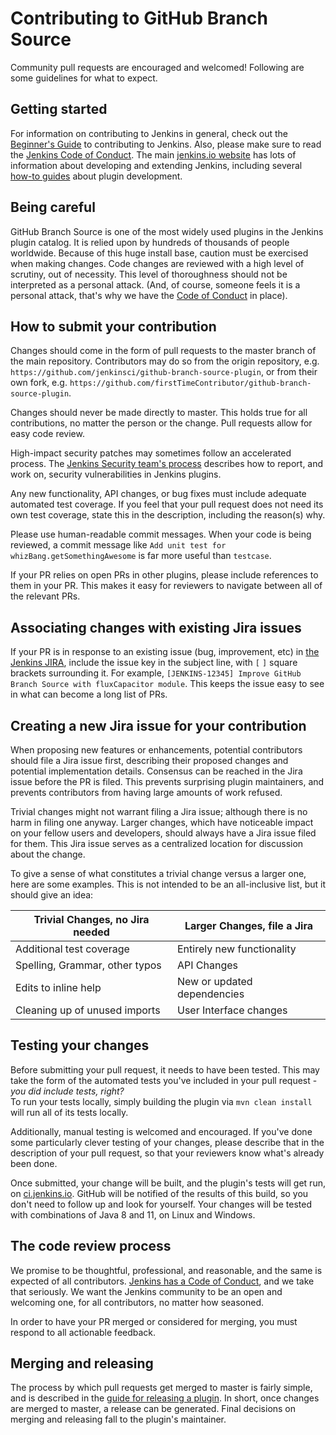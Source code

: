 # Contributing to GitHub Branch Source
Community pull requests are encouraged and welcomed! Following are some guidelines for what to expect.

## Getting started
For information on contributing to Jenkins in general, check out the 
[Beginner's Guide](https://wiki.jenkins-ci.org/display/JENKINS/Beginners+Guide+to+Contributing) to contributing to 
Jenkins. Also, please make sure to read the [Jenkins Code of Conduct](https://jenkins.io/project/conduct/). The main 
[jenkins.io website](https://jenkins.io/doc/developer) has lots of information about developing and extending Jenkins, 
including several [how-to guides](https://jenkins.io/doc/developer/guides/) about plugin development.

## Being careful

GitHub Branch Source is one of the most widely used plugins in the Jenkins plugin catalog. 
It is relied upon by hundreds of thousands of people worldwide. Because of this huge install 
base, caution must be exercised when making changes. Code changes are reviewed 
with a high level of scrutiny, out of necessity. This level of thoroughness should not be interpreted 
as a personal attack. (And, of course, someone feels it is a personal attack, that's why we have the 
[Code of Conduct](https://jenkins.io/project/conduct/) in place).

## How to submit your contribution

Changes should come in the form of pull requests to the master branch of the main repository. Contributors 
may do so from the origin repository, e.g. 
`https://github.com/jenkinsci/github-branch-source-plugin`, or from their own fork, e.g. 
`https://github.com/firstTimeContributor/github-branch-source-plugin`. 

Changes should never be made directly to master. This holds true for all contributions, 
no matter the person or the change. Pull requests allow for easy code review. 

High-impact security patches may sometimes follow an accelerated process. The 
[Jenkins Security team's process](https://jenkins.io/security/) describes how to report, and 
work on, security vulnerabilities in Jenkins plugins.

Any new functionality, API changes, or bug fixes must include adequate automated test coverage. 
If you feel that your pull request does not need its own test coverage, state this in 
the description, including the reason(s) why. 

Please use human-readable commit messages. When your code is being reviewed, a commit message like 
`Add unit test for whizBang.getSomethingAwesome` is far more useful than `testcase`.

If your PR relies on open PRs in other plugins, please include references to them in your 
PR. This makes it easy for reviewers to navigate between all of the relevant PRs.

## Associating changes with existing Jira issues

If your PR is in response to an existing issue (bug, improvement, etc) in 
[the Jenkins JIRA](https://issues.jenkins-ci.org/secure/Dashboard.jspa), include the issue 
key in the subject line, with `[` `]` square brackets surrounding it. For example,
`[JENKINS-12345] Improve GitHub Branch Source with fluxCapacitor module`. This keeps the issue 
easy to see in what can become a long list of PRs.

## Creating a new Jira issue for your contribution

When proposing new features or enhancements, potential contributors should file a Jira issue first, 
describing their proposed changes and potential implementation details. Consensus can be reached in 
the Jira issue before the PR is filed. This prevents surprising plugin maintainers, and prevents 
contributors from having large amounts of work refused.

Trivial changes might not warrant filing a Jira issue; although there is no harm in filing 
one anyway. Larger changes, which have noticeable impact on your fellow users and developers, 
should always have a Jira issue filed for them. This Jira issue serves as a centralized 
location for discussion about the change. 

To give a sense of what constitutes a trivial change versus a larger one, here are some examples. 
This is not intended to be an all-inclusive list, but it should give an idea:

| Trivial Changes, no Jira needed | Larger Changes, file a Jira   | 
| --------------------------------|-------------------------------|
| Additional test coverage        | Entirely new functionality    |
| Spelling, Grammar, other typos  | API Changes                   |
| Edits to inline help            | New or updated dependencies   |
| Cleaning up of unused imports   | User Interface changes        |

## Testing your changes

Before submitting your pull request, it needs to have been tested. This may take the form of 
the automated tests you've included in your pull request - _you did include tests, right?_  
To run your tests locally, simply building the plugin via `mvn clean install` will run all 
of its tests locally. 

Additionally, manual testing is welcomed and encouraged. If you've done some particularly clever 
testing of your changes, please describe that in the description of your pull request, so that 
your reviewers know what's already been done.

Once submitted, your change will be built, and the plugin's tests will get run, on 
[ci.jenkins.io](https://ci.jenkins.io). GitHub will be notified of the results of this build, 
so you don't need to follow up and look for yourself. Your changes will be tested with combinations 
of Java 8 and 11, on Linux and Windows.

## The code review process

We promise to be thoughtful, professional, and reasonable, and the same is expected of all 
contributors. [Jenkins has a Code of Conduct](https://jenkins.io/project/conduct/), and we 
take that seriously. We want the Jenkins community to be an open and welcoming one, for all 
contributors, no matter how seasoned.

In order to have your PR merged or considered for merging, you must respond to all actionable 
feedback.

## Merging and releasing

The process by which pull requests get merged to master is fairly simple, and is described 
in the [guide for releasing a plugin](https://jenkins.io/doc/developer/publishing/releasing/).
In short, once changes are merged to master, a release can be generated. Final decisions 
on merging and releasing fall to the plugin's maintainer.
